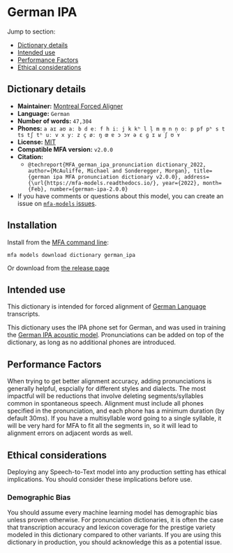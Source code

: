 
# German IPA

Jump to section:

- [Dictionary details](#dictionary-details)
- [Intended use](#intended-use)
- [Performance Factors](#performance-factors)
- [Ethical considerations](#ethical-considerations)

## Dictionary details

- **Maintainer:** [Montreal Forced Aligner](https://montreal-forced-aligner.readthedocs.io/)
- **Language:** `German`
- **Number of words:** `47,304`
- **Phones:** `a aɪ aʊ aː b d eː f h iː j k kʰ l l̩ m m̩ n n̩ oː p pf pʰ s t ts tʃ tʰ uː v x yː z ç øː ŋ œ ɐ ɔ ɔʏ ə ɛ ɡ ɪ ʁ ʃ ʊ ʏ`
- **License:** [MIT](https://github.com/MontrealCorpusTools/mfa-models/tree/main/dictionary/german/ipa/v2.0.0/LICENSE)
- **Compatible MFA version:** `v2.0.0`
- **Citation:**
  - `@techreport{MFA_german_ipa_pronunciation dictionary_2022, author={McAuliffe, Michael and Sonderegger, Morgan}, title={german ipa MFA pronunciation dictionary v2.0.0}, address={\url{https://mfa-models.readthedocs.io/}, year={2022}, month={Feb}, number={german-ipa-2.0.0}`
- If you have comments or questions about this model, you can create an issue on [`mfa-models` issues](https://github.com/MontrealCorpusTools/mfa-models/issues).

## Installation

Install from the [MFA command line](https://montreal-forced-aligner.readthedocs.io/en/latest/user_guide/models/index.html):

```
mfa models download dictionary german_ipa
```

Or download from [the release page](https://github.com/MontrealCorpusTools/mfa-models/releases/tag/dictionary-german_ipa-v2.0.0)

## Intended use

This dictionary is intended for forced alignment of [German Language](https://en.wikipedia.org/wiki/German_language) transcripts.

This dictionary uses the IPA phone set for German, and was used in training the
[German IPA acoustic model](https://github.com/MontrealCorpusTools/mfa-models/blob/main/acoustic/German/IPA/v2.0.0/).
Pronunciations can be added on top of the dictionary, as long as no additional phones are introduced.

## Performance Factors

When trying to get better alignment accuracy, adding pronunciations is generally helpful, espcially for different styles and dialects.  The most impactful will be reductions that
involve deleting segments/syllables common in spontaneous speech.  Alignment must include all phones specified in the pronunciation, and each phone has
a minimum duration (by default 30ms). If you have a multisyllable word going to a single syllable, it will be very hard for MFA to fit all the segments in,
so it will lead to alignment errors on adjacent words as well.

## Ethical considerations

Deploying any Speech-to-Text model into any production setting has ethical implications. You should consider these implications before use.

### Demographic Bias

You should assume every machine learning model has demographic bias unless proven otherwise.
For pronunciation dictionaries, it is often the case that transcription accuracy and lexicon coverage for the prestige variety modeled in this dictionary compared to other variants.
If you are using this dictionary in production, you should acknowledge this as a potential issue.
